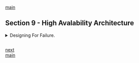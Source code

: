 <!--
// cSpell:ignore crond
 -->

[main](README.md)

## Section 9 - High Avalability Architecture

<details>
<summary>
Designing For Failure.
</summary>

### Load Balancers Theory

Elastic load Balancers

a physical or virtual device designed to help balance the load across different devices and applications in the network.

aws provides three types of load balancers.

> - **Application Load Balancer**\
>   They are best suited for load balancing of HTTP and HTTPS traffic. they operate at Layer 7 and are _application aware_. They are intelligent, and you can create advanced requests routing, sending specified requests to specific web servers.
> - **Network Load Balancer**\
>   They are best suited for load balancing of TCP traffic where extreme performance is required. they operate at the connection level (Layer 4), network load balancers are capable of handling millions of requests per second, while maintaining ultra-low latencies.
>
> - **Classic Load Balancer**\
>    Those are the legacy Elastic Load Balancers. you can balance HTTP/HTTPS application and use Layer 7 specific features, such as X-forewarded and stick sessions. you can also use strict Layer 4 load balancing for application that rely purely on the TCP protocol.\
>   The Classic Load balancer isn't application aware.

when the application stops responding, the Classic ELB will respond with a 504 (gateway timeout) error, this could be from the web server layer or the database layer, so we should identify the failing point, and scale up or out if needed.

X-Forwarded-For Header, if we use the ELB, the source id at the target device will be that of the ELB, but if we want to know the enduser ipv4 address, it can be stored at the _X-forwarded-for_ field in the header.

#### Load Balancers And Health Checks Lab

in the aws console, we launch two EC2 instances, in two different avalability zones. we also pass them a bootstrap script to make them both webservers. we put them into different subnets and make sure they have a public Ip

```sh
#!/bin/bash
yum update -y
yum install httpd -y
service httpd start
chkconfig httpd on
cd /var/www/html
echo "<html><h1>This is WebServer 01</h1></html>" > index.html
```

next we create the load balancer, under <kbd>Load Balancers</kbd>, we create a **classic load balancer**, give it a name, choose the VPC, and use the default port for http 80.

we press next until we reach the _Configure Health Check_ step, we select the response timeout and the interval. we can also modify how many results are required to determine if a webserver is health or not.

we next add the instances to the ELB, and we can <kbd>Enable Cross-Zone Load balancing</kbd> and <kbd>Enable Connection Draining</kbd>.

(note: load balancers aren't part of the free tier)

when the classic ELB is created, we get a DNS name, but not an ip address. we wait for the instances to be in service (pass the health checks). now if we go to the dns address, we will get one of the web servers, if we refresh the page we might get the other instance.

we can stop one of our EC2 instances, and after the health check fails, the ELB will only direct us to the web server that is operational.

now we will create another load balancers, this time into target groups, we will <kbd>Create target group</kbd>, a target group is where the load balancers routes requests and performs health checks. we give it a name, a type (we choose <kbd>Instance</kbd>), protocol, port and VPC. we modify the health check path again, we can change the health check successfull result as well. now we click <kbd>Edit</kbd> to add instances to the target group.\
next we <kbd>Create Load Balancer</kbd> of the application load balancer type, we decide the avalability zones and security group, and use the target group which we set up before. we don't have registered targets for now. but we choose the target group, <kbd>edit</kbd> and add them as registed target.

under the <kbd>listener</kbd> tab of the Application load balancers, we can set rules for how the requests are forwarded.

### Advanced Load Balancer Theory [SAA-CO2]

> Sticky Sessions\
> Classic load Balancers routes each request independently to the registered EC2 instance with the smallest load. Sticky Sessions allow you to bind a users's session o a specific EC2 instance. This ensures that all requests from the user during the session are sent to the same instance.\
> You can enable Sticky Sessions for application load balancers as well, but the traffic will be sent at the Target Group level.

we will use them if we have data written on the ec2 machine, and we want to always have the user at the same EC2 instance.

Cross Zone Load Balancing - allows us to have load balancers in different Avaliability zones, so they can share ec2 instances.

> Path Patterns\
> You can create a listener with rules to forward request based on the URL path. this is known as path-based routing. if you are running microservices, you can route traffic to multiple back-end services using path-based routing. For example, you can route general requests to one target group and request to render images to another target group.
> (this required Application load balancer)

### Autoscaling Theory [SAA-C02]

Auto Sacling has three components:

1. Groups: Logical components. Webserver group, application group, database group, etc...
2. Configuration Templates: Groups uses a launch template or a launch configuration as a configuration template for its EC2 instances. you can specify information such as the AMI ID, instance type, key pair, security groups and block device mapping for your instances.
3. Scaling Options: proving several ways for you to scale your Auto Scaling groups. for example, you can configure a group to scale on the occurrences of specified conditions o(dynamic scaling) or on a schedule.

Sacling options

- maintain current instance levels at all times
- scale manually
- scale based on a schedule
- scale based on demand
- use Predictive scaling

when we choose to maintain instance amount, aws will perform health checks on instances, and if one is down, it will launch another.

when we scale manually, we specify the minimum, maximum or desired capacity of the scaling group, and amazon maintains the level.

if we know about the peak hours of our application, we can use scaling by schedule, and bring up more instances during the rush hours, and then take them down.

scaling based on demand defines proprties and thresholds, and once the threshold is passed, additional instances are sprung up or brought down. an example of a property can be CPU utilization. this is the most popular type of scaling, when demnad is high, we respond to the raise in requests.

predictive scaling is a proactive approach, based on the past demand to the service.

#### Autoscaling Groups Lab

in the AWS console, we choose<EC2> and then <kbd>Load Balancers</kbd>, we delete our old load balancers and target groups, and we will want an auto scaling group.\
for that, we first need to <kbd>Create launch configuration</kbd>, select the AMI and just like EC2 instances, but now we are creating a launch configurations, we will use the same bootstrap script, choose the security group, all as usual.

however, this doesn't create any EC2 instance, so we now <kbd>Create Auto Scaling Group</kbd>, we give it a name, the newly created launch configuration, and set the group size (number of instances), as well as which vpc and subnet will be used. we can also choose an elastic load balancer, and at the next step we can start managing the scaling process.

we select the minimum and maximum, and which metric to use. we can also get a notification when things are changed. we can terminate instances so the health check fails, and then we will see that the scaling groups starts running new instances until we get back to 3 instances. when we are done we can click <kbd>Action</kbd>, <kbd>Delete</kbd> and this will also delete the EC2 instances.

### HA Architecture

we always plan for failure, everything fails, no matter what, even the entire data center can fail. so we should always be ready for failures of our machines and services.

Netflix actually has a system to introduce failure into their system to test how it handles it. they might shutdown an ec2 machine.

one example of high avaliability is having failover between regions and between availability zones in the same region.

- Always design for failure.
- Use multiple AZ's and multiple Region whereever you can.
- Know the difference between multi-AZ and Read Replicas for RDS.
  - Multi AZ- disaster recovery.
  - Read Replicas - performance.
- Know the difference between sacling out and scaling up.
  - scaling out: more ec2 machine, using auto scaling group.
  - scaling up: increasing the power of the machine.
- Read the question carefully and always consider the cost element.
- Know the different S3 storage classes.

### HA WordPress Site Demo

<details>
<summary>
Fault tolerant wordpress site
</summary>

we will have the user connect a **Route53** domain, connect into an **ELB**, we will have **EC2** machine in an **autoscaling group**, in different Avalability zones, also two **RDS** in a different **security group**. in addition, we will have two **S3 buckets**, one with the code for the site, and one with the media, and we will serve this through **CloudFront**.\
we will then create failure in different points.

#### Set up

we start with creating the S3 buckets. we have two buckets in the same region.

now we create a CloudFront distribution, and <kbd>Create Distribution</kbd>, we set the origin domain name to the s3-media bucket, and the rest is default.

we next want to create **security groups** in the VPC service, we create a new security group for port 3306 that is open for the Web DMZ sg.

we want a **RDS** database, we use the dev/test template, we also check the <kbd>Multi-AZ deployment</kbd> option, and we set the SG to the newly created one. we don't open it to the public. we also need to give the Database a name. the rest is deafult.

in **IAM**, we make sure we have a role that can connect to S3 bucket, so we create a new role with S3 full access permissions.

in **EC2**, we provision an ec2 machine, give it the IAM role which we created, and we pass in a script that installs apache for webserver, and gets the files required for wordpres. also does some permissions, and we also need something called _htaccess_.\
we use default storage, and we choose the WebDMZ security group.

#### Setting Up EC2

We ssh into the ec2 instance we created, using the public ip

```sh
ssh ec2-user@34.254.227.110 -i myKP.pem
#in the ec2 machine
sudo su
cd /var/www/html
ls
cat .htaccess

service httpd start #this should be in the bootstrap script
service httpd status
```

we now navigate to the same public ip with our browser, and we see the wordpress installation screen. we start by filling up the fields:

- database name: same as what we set up in RDS
- username: same as what we set up in RDS
- password: same as what we set up in RDS
- database host: the **rds** endpoint.
- table prefix:

we also need to create a certain file in the EC2 machine, so we copy the text and paste it in.

```sh
nano wp-config.php
```

then we click <kbd>Run the installation</kbd> in the browser, if it hangs, it might mean we haven't set up the security group properly. we now finish up the installation and set up the user name and password.

inside the wordpress platfrom, we can create a post. we want to add an image, so we upload some images and publish the post.

back in the ec2 terminal

```sh
ls
cd wp-content
ls # see years
cd 2019 #the current year
ls # see months
cd 02
ls # see images
```

now we want to make all files that are uploaded to be copied to S3, and eventually, we want to serve the image from cloud front.

```sh
# make sure the role is working properly
aws s3 ls # list buckets
aws s3 cp --recursive /var/www/html/wp-content/uploads s3://<media-cloud-name> # copy media to s3
aws s3 cp --recursive /var/www/html s3://<code-cloud-name> # copy all website to to s3
aws s3 ls s3://<code-cloud-name> #check that it was copied
ct healthy.html #the health check html file
cat .htaccess
```

this is a url rewrite rule, so it can serve the images from somewhere else, in this case, the cloud front distribution.

we take the domain name from the cloudFront Service

```
Options +FollowSymlinks
RewriteEngine On
rewriterule ^wp-content/uploads/(.*)$  http://<domain>.cloudfront.net/$1 [r=301, nc]

# BEGIN WordPress
# END WordPress
```

now we sync ourselves with s3, and update the s3 with the modifed file.

```sh
aws s3 sync /var/www/html s3://<>
```

we now need to tell apache to allow URL rewrites

```sh
cd /etc/httpd/conf
ls
cp httpd.conf httpd-backup.conf # create backup
nano httpd.conf
# change AllowOverride from 'NONE' to 'ALL'

service httpd restart #just to make sure
```

now we need to make the s3 bucket public, so in the <kbd>Permissions</kbd> tab, we paste the policy into the <kbd>Bucket Policy</kbd>. we just need to replace the resource with the current bucket ARN.

```json
{
  "Version": "2012-10-17",
  "Statement": [
    {
      "Sid": "PublicReadGetObject",
      "Effect": "Allow",
      "Principal": "*",
      "Action": ["s3:GetObject"],
      "Resource": ["arn:aws:s3:::BUCKET_NAME/*"]
    }
  ]
}
```

now the bucket is public, if we have an error, we might need to set the option differently.

if we look at the site and take the address of the image, we see the image is served from cloud front, rather than the static website.

next stage is to create the **Elastic Load Balancer** (application load balancer), and move the EC2 behind it. <kbd>Create Load Balancer</kbd>, make it "internet facing", put it inside the webDMZ Sg, set up the Target group, and edit the health check. we register our EC2 to it.

we now go into **Route53** and point a domain name into the Elastic Node Balancer. <kbd>Create Record Set</kbd>, the type will be A (for address), we will use an alias, and the <kbd>Alias Target</kbd> is the ELB.

in **EC2**, we place the instance into the security group,under <kbd>Target</kbd>,<kbd>Add To Register</kbd>, and now we can use the dns address to navigate to the wordpress website.

#### Adding Resilience And Autoscaling

in the ec2 instance, we add a command to the crontab to scan the s3 site and always be synched with it.

```sh
cd /etc
nano crontab
#echo "*/1 * * * * root aws s3 sync --delete s3://<bucket name> /var/www/html" >> crontab
service crond restart #run all the commands
```

to test this, we can add a file to s3 and then check if it's in the ec2

```sh
cd /var/www/html
ls
```

now we want to make this ec2 machine an AMI, so our changes will be part of a template that we will use if the machine fails and needs to restart.

so in the EC2 Service, we choose <kbd>Instances</kbd>, <kbd>Actions</kbd>, <kbd>Image</kbd> and then <kbd>Create Image</kbd>.

we set the fields and call it a "default ec2 wordpress reader machine". now this is an AMI which we can use.

now we create a writer ami.

```sh
sudo su
cd etc
echo "*/1 *  * * * root aws s3 sync --delete /var/www/html s3://<code-bucket-name>" >> crontab
echo "*/1 *  * * * root aws s3 sync --delete /var/www/html/wp-content/uploads s3://<media-bucket-name>" >> crontab
cat crontab # check that it worked
cd /var/www/html
echo "This is a Test" > text.txt
service httpd status # check that the service is on.
```

we can test and see that the bucket are getting updates and the bucket has the new file. we might have issues of eventual consistency.

now this instance is the 'writer' node, it is what we use to update the buckets, which the other instance use to serve the website.

so next step is to create the auto scaling group with the "reader" instances. under EC2: <kbd>Auto Scaling</kbd>, <kbd>Auto scaling Group</kbd>, <kbd>Create Auto Scaling Group</kbd>, <kbd>Launch Configuration</kbd>, <kbd>new launch configuration</kbd> and we select the AMI which we created. we set the machine type, give the IAM permissions, and provide a bootsrap script

```sh
#!/bin/bash
yum update -y
aws s3 sync --delete s3://<code-bucket-name> /var/www/html
```

we use the webDMZ security group.

for the auto scaling group, we set a name, the group size to start with, and we check the <kbd>Load Balancing</kbd> box to receive traffic from the load balancer, we use the target group we created, we set the health check to <kbd>ELB</kbd> type. under the subnet section, we give all the Avalability zones. the rest is default.

for the scaling group, we can configure a scaling policy (based on some metric) or keep the group at the initial size.

now we remove the writer Node from the Target Group and deregister it from the target group, so it won't receive traffic from the LoadBalancer. we could also see now the new instances being created.

in the browser, we can log into the admin panel in the writer node and add a post with an image. we might have some wait time until the image is propagated to cloud front, so we won't see it right away.

now we have all the pieces needed, so we can start testing our site and see it it's really highly available.

we can start by going to the EC2 service, <kbd>Instances</kbd>, select one of the reader nodes, and then <kbd>Actions</kbd>, <kbd>Terminate</kbd>, so we crush one availability zone. now under <kbd>Target Group</kbd> we can see that one instance was lost and that health checks are failing.

under <kbd>Auto Scaling</kbd>, we can see that a new EC2 machine is being launched. and it will be added to the target group.

#### Cleaning Up

now we want to failover from one AZ to another with RDS. in RDS, we can select the database, <kbd>Actions</kbd>, <kbd>Reboot</kbd>, select <kbd>reboot With failover</kbd>. this will cause a failover, and the website will be down for a short while.

now we can start deleing all of our assets:

- auto scaling group
- application load balancer (remove registered target)
- target group
- remove the write node
- (remove the AMI we created)
- s3 buckets
- cloud front distributions (disable then delete)

</details>

### CloudFormation

with cloud formation, we can automate the same steps,
under <kbd>Management and Governance</kbd> services, we select **CloudFormation**, <kbd>Create Stack</kbd>.

we will use a sample template, and we choose the "WordPress blog" template. we can view the template by pressing <kbd>View in Designer</kbd>. we edit the template with the required fields, names, passwords, and in the ssh location we use the default `0.0.0.0/0` cidr. this will take few minutes.

**(this might not work because of the PHP version, but it will probably be fixed in the future)**

we can see an ec2 instance was created for our wordpress machine, and we can delete the stack.

there are many templates in aws [quick start](https://aws.amazon.com/quickstart/) page which can be used.

> - CloudFormation is a way of completely scripting your cloud environment.
> - Quick Start is a bunch of cloud Formation Templates already built by AWS Solutions Architects allowing you to create complex environment very quickly.

### Elastic Beanstalk

Elastic Beanstalk is aimed at developers without extensive knowledge of AWS services, it's less complicated than cloud formation.

under <kbd>Compute</kbd> services, we select **Elastic Beanstalk**, click <kbd>Get Started</kbd> and we choose pre-configured platform, such as PHP. we can see what resources are provisoned. we can see the revcent events, and we can then change configurations (adding load balancers, change capacity) to customize our environment.

> With **Elastic Beanstalk**, you can quickly deploy and manage application in the AWS Cloud without worrying about the infrastructure that runs those applications.\
> You simply upload your application, and elastic beanstalk automatically handles the details of capcity provisioning, load balancing, scaling, and application health monitoring.

### Highly Available Bastions

Bastions are a way to connect into a private subnet by establishing a host inside a public subnet.

if we want to make them highly available, we need some changes.

Scenario 1: more expensive, use in production environment

- EC2 instance in a private subnet
- 2 EC2 Bastion instances in public subnets
- 2 AZ
- network load balancer
- we can add an auto scaling group

scenario 2: cheapr, use for development

- EC2 instance in a private subnet
- an EC2 instances in public subnet
- 2 AZ
- auto scaling group that recreates the bastion ec2, and we take the Elastic IP address.

> High Avalability with Bastion Hosts
>
> - Two hosts in two separate avalability zones. Use a network Load balance with static IP address and health check to failover from one host to the other.
>   - Can't use an application load balancer, as it is layer 7 and you need to use layer 4 for ssh.
> - One host in one avalability zone behind an Auto Scaling group with health checks and a fixed EIP. if the host fails the health check will fail and the auto scaling group will provision a new EC2 instances in a separate AZ. You can use a user data script to provision the same EIP to the new host. This is the cheapest option, but it is not 100% fault tolerant.

### On Premise Strategies

High level AWS services that can be used on-premises

> - Database Migration service (DMS)
>
>   - allows you to move databases to and fromAWS
>   - might have your DR (disaster recovery) environment in AWS and you on-premises environment as you primary.
>   - Works with most popular database technologies, such as Orcale, MySQL, DynamoDB, etc...
>     - supports homogenous migration (orcale to orcale)
>     - supports heterogenous migration (SQL Server to Amazon Aurora)
>
> - Server Migration service (SMS)
>
>   - Support incremental replication your on-premises server in to AWS.
>   - Can be used as a backup tol, multi-site strategy (on-premises and off-premises), and as a DR tool.
>
> - AWS Application Discovery Service
>
>   - AWS application discovery Service helps enterprises customers plan migration projects by gathering information about their on premises data centers.
>   - You can install the AWS application Discovery Agentless Connector as a virtual appliance on VMware vCenter.
>   - It will then build a server utilization map and dependency map of you on-premises environment.
>   - The collected data is retained in encrypted format in an AWS application Discovery Service data store. you can export this data as a csv file and use it to estimate the Total Cost of Ownership (TCO) of running on AWS and to plan you migration to AWS.
>   - This data is also avalabile in AWS migration Hub, were you can migrate the discovered servers and track their progress as they get migrated to AWS.
>
> - VM Import/Export
>
>   - Migrate existing application in to EC2.
>   - Can be used to create a DR strategy on AWS or use AWS as a second site.
>   - Can also be used to export your AWS Vms to your on-premises data center.
>
> - Download Amazon Linux 2 as an ISO
>   - Works with all major virtualization providers, such as Vmware, Hyper-V, Vm, Virtual box

### Summary

> Load Balancers
>
> - 3 Different types of load balancers
>   - Application Load Balancers - layer 7 aware
>   - Network Load Balancers - layer 4 aware
>   - Classic Load balancers
> - 504 Error mean the gateway has timed out. This means that the application did not respond within the idle timeout period.
> - if you need the IPv4 address of your end user, look for the **X-Forwarded-For** header.
> - Instances monitored by ELV are repores as either _InService_ or _OutOfService_.
> - Health Checks check the instance health by talking to it.
> - Load Balancers have their own DNS name. You are never given an IP address.
>   - we can get an IP address for a network Load Balancer.
> - Sticky Session enable your users to stick to the same EC2 instance. Can be useful if you are storing information locally to that instance.
> - Cross Zone Load Balancing enables tou to load balance across multiple avaliability zones.
> - Path patterns allow you to direct traffic to different EC2 instance based on the URL contained in the request.
>
> Cloud Formation
>
> - A way of completely scripting your cloud Environment.
> - Quick Start is a bunch of CloudFormation tTemplates already built by AWS allowing you to create complex environments very quickly.
>
> Elastic Beanstalk
>
> - With Elastic Beanstalk, you can quickly deploy and manage application in the AWS Cloud without worrying about the infrastructure that runs those applications.
> - You simply upload your application, and elastic beanstalk automatically handles the details of capcity provisioning, load balancing, scaling, and application health monitoring.
>
> Highly Available Bastions
>
> - Using network Load Balancer with a static IP address and two AZ.
> - Using auto scaling group and one AZ. using elastic IP address.
>
> On Premises AWS services
>
> - Database Migration Service
> - Server Migration Service
> - AWs Application Discovery Service
> - VM Import/Export
> - Download Amazon Linux 2 as an ISO

### Quiz 7: HA Architecture Quiz

> - "You have a website with three distinct services, each hosted by different web server autoscaling groups. Which AWS service should you use?" _ANSWER: ALB. The ALB has functionality to distinguish traffic for different targets (mysite.co/accounts vs. mysite.co/sales vs. mysite.co/support) and distribute traffic based on rules for target group, condition, and priority._
> - "You manage a high-performance site that collects scientific data using a bespoke protocol over TCP port 1414. The data comes in at high speed and is distributed to an autoscaling group of EC2 compute services spread over three AZs. Which type of AWS load balancer would best meet this requirement?" _ANSWER: Network Load Balancer. The Network Load Balancer is specifically designed for high performance traffic that is not conventional web traffic. The Classic LB might also do the job, but would not offer the same performance._
> - "You have been tasked with creating a resilient website for your company. You create the Classic Load Balancer with a standard health check, a Route 53 alias pointing at the ELB, and a launch configuration based on a reliable Linux AMI. You have also checked all the security groups, NACLs, routes, gateways and NATs. You run the first test and cannot reach your web servers via the ELB or directly. What might be wrong?" _ANSWER: In a question like this you need to evaluate if all the necessary services are in place. The glaring omission is that you have not built an autoscaling group to invoke the launch configuration you specified. The instance count and health check depend on instances being created by the autoscaling group. Finally, key pairs have no relevance to services running on the instance._
> - "You work for a manufacturing company that operate a hybrid infrastructure with systems located both in a local data center and in AWS, connected via AWS Direct Connect. Currently, all on-premise servers are backed up to a local NAS, but your CTO wants you to decide on the best way to store copies of these backups in AWS. He has asked you to propose a solution which will provide access to the files within milliseconds should they be needed, but at the same time minimizes cost. As these files will be copies of backups stored on-premise, availability is not as critical as durability. Choose the best option from the following which meets the brief." _ANSWER: S3 OneZone-IA provides on-line access to files, while offering the same 11 9's of durability as all other storage classes. The trade-off is in the availability - 99.5% as opposed to 99.9%-99.99%. However in this brief as cost is more important than availability, S3 OneZone-IA is the logical choice . RRS is deprecated and new uses are strongly discouraged by AWS._
> - "You need to use an object-based storage solution to store your critical, non-replaceable data in a cost-effective way. This data will be frequently updated and will need some form of version control enabled on it. Which S3 storage solution should you use?" _ANSWER: The key point in the questions is that the data is non-replaceable and is frequently updated. The 1st excludes anything the has reduced durability, the second excluded anything with long recall, reduced availability, or billing based on infrequent access._
> - "In S3 the durability of my files is **\_\_\_\_**." _ANSWER: 99.99999999%._
> - "Placement groups can either be of the type 'cluster', 'spread', or 'partition'. Choose options from below which are only specific to Spread Placement Groups." _ANSWER: "There is only one answer that is specific to Spread Placement Groups, and that is the final option. Whilst some of these answers are correct for either Cluster Placement Groups only, or for both Cluster and Spread Placement Groups, the question stated that only options specific to Spread Placement Groups should be chosen. This would rule out two options as they are true for both Spread & Cluster type placement groups. The Logical grouping of instances within a single Availability Zone is only true of Cluster Placement Groups and is also incorrect."_

</details>

##

[next](Section_10_11_Applications_Security.md)\
[main](README.md)
